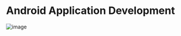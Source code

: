 # Android Application Development
![image](https://github.com/ittani/FirstApplication/assets/42994867/2a882bc2-1cad-458d-b2d8-ad3038630330)

